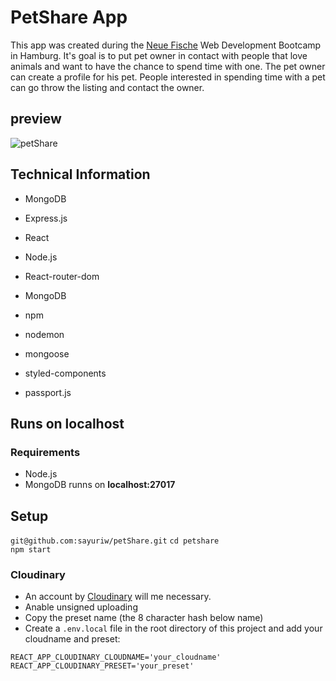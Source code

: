# PetShare App

This app was created during the [Neue Fische](https://www.neuefische.de/) Web Development Bootcamp in Hamburg. It's goal is to put pet owner in contact with people that love animals and want to have the chance to spend time with one. The pet owner can create a profile for his pet. People interested in spending time with a pet can go throw the listing and contact the owner. 

## preview

![petShare](https://res.cloudinary.com/petshare-de/image/upload/v1572209577/Sayuri_Wichmann_PesShare_b7cs0p.png)


## Technical Information

- MongoDB
- Express.js
- React
- Node.js

- React-router-dom
- MongoDB
- npm
- nodemon
- mongoose
- styled-components
- passport.js



## Runs on localhost

### Requirements

- Node.js
- MongoDB runns on **localhost:27017**

## Setup

``git@github.com:sayuriw/petShare.git``
``cd petshare``<br/>
``npm start``

### Cloudinary

- An account by [Cloudinary](https://cloudinary.com) will me necessary.
- Anable unsigned uploading
- Copy the preset name (the 8 character hash below name)
- Create a `.env.local` file in the root directory of this project and add your cloudname and preset:
```
REACT_APP_CLOUDINARY_CLOUDNAME='your_cloudname'
REACT_APP_CLOUDINARY_PRESET='your_preset'
```
